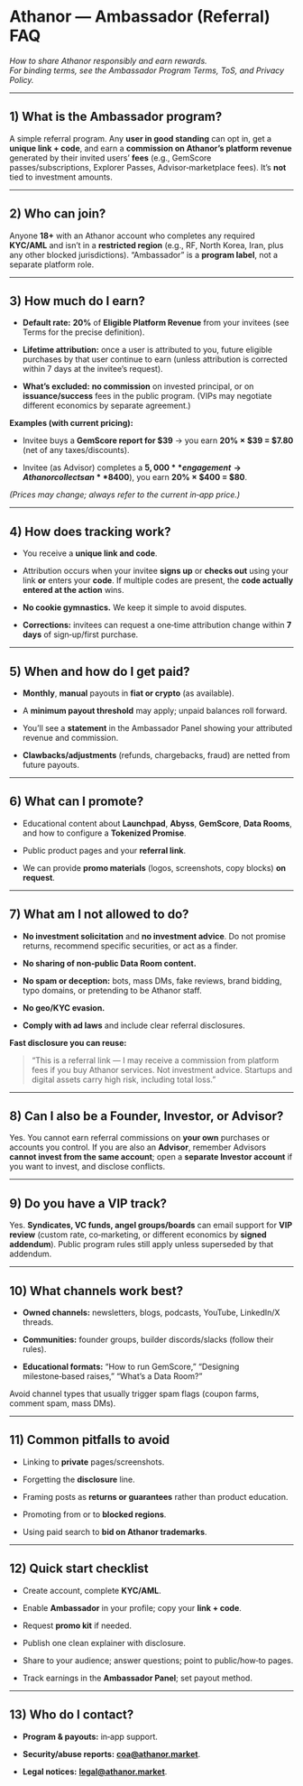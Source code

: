 # Athanor — Ambassador (Referral) FAQ

_How to share Athanor responsibly and earn rewards._  
_For binding terms, see the Ambassador Program Terms, ToS, and Privacy Policy._

---

## 1) What is the Ambassador program?

A simple referral program. Any **user in good standing** can opt in, get a **unique link + code**, and earn a **commission on Athanor’s platform revenue** generated by their invited users’ **fees** (e.g., GemScore passes/subscriptions, Explorer Passes, Advisor‑marketplace fees). It’s **not** tied to investment amounts.

---

## 2) Who can join?

Anyone **18+** with an Athanor account who completes any required **KYC/AML** and isn’t in a **restricted region** (e.g., RF, North Korea, Iran, plus any other blocked jurisdictions). “Ambassador” is a **program label**, not a separate platform role.

---

## 3) How much do I earn?

- **Default rate:** **20%** of **Eligible Platform Revenue** from your invitees (see Terms for the precise definition).
    
- **Lifetime attribution:** once a user is attributed to you, future eligible purchases by that user continue to earn (unless attribution is corrected within 7 days at the invitee’s request).
    
- **What’s excluded:** **no commission** on invested principal, or on **issuance/success** fees in the public program. (VIPs may negotiate different economics by separate agreement.)

**Examples (with current pricing):**

- Invitee buys a **GemScore report for $39** → you earn **20% × $39 = $7.80** (net of any taxes/discounts).
    
- Invitee (as Advisor) completes a **$5,000** engagement → Athanor collects an **8%** fee (**$400**), you earn **20% × $400 = $80**.

_(Prices may change; always refer to the current in‑app price.)_

---

## 4) How does tracking work?

- You receive a **unique link and code**.
    
- Attribution occurs when your invitee **signs up** or **checks out** using your link **or** enters your **code**. If multiple codes are present, the **code actually entered at the action** wins.
    
- **No cookie gymnastics.** We keep it simple to avoid disputes.
    
- **Corrections:** invitees can request a one‑time attribution change within **7 days** of sign‑up/first purchase.

---

## 5) When and how do I get paid?

- **Monthly**, **manual** payouts in **fiat or crypto** (as available).
    
- A **minimum payout threshold** may apply; unpaid balances roll forward.
    
- You’ll see a **statement** in the Ambassador Panel showing your attributed revenue and commission.
    
- **Clawbacks/adjustments** (refunds, chargebacks, fraud) are netted from future payouts.

---

## 6) What can I promote?

- Educational content about **Launchpad**, **Abyss**, **GemScore**, **Data Rooms**, and how to configure a **Tokenized Promise**.
    
- Public product pages and your **referral link**.
    
- We can provide **promo materials** (logos, screenshots, copy blocks) **on request**.

---

## 7) What am I **not** allowed to do?

- **No investment solicitation** and **no investment advice**. Do not promise returns, recommend specific securities, or act as a finder.
    
- **No sharing of non‑public Data Room content.**
    
- **No spam or deception:** bots, mass DMs, fake reviews, brand bidding, typo domains, or pretending to be Athanor staff.
    
- **No geo/KYC evasion.**
    
- **Comply with ad laws** and include clear referral disclosures.

**Fast disclosure you can reuse:**

> “This is a referral link — I may receive a commission from platform fees if you buy Athanor services. Not investment advice. Startups and digital assets carry high risk, including total loss.”

---

## 8) Can I also be a Founder, Investor, or Advisor?

Yes. You cannot earn referral commissions on **your own** purchases or accounts you control. If you are also an **Advisor**, remember Advisors **cannot invest from the same account**; open a **separate Investor account** if you want to invest, and disclose conflicts.

---

## 9) Do you have a VIP track?

Yes. **Syndicates, VC funds, angel groups/boards** can email support for **VIP review** (custom rate, co‑marketing, or different economics by **signed addendum**). Public program rules still apply unless superseded by that addendum.

---

## 10) What channels work best?

- **Owned channels:** newsletters, blogs, podcasts, YouTube, LinkedIn/X threads.
    
- **Communities:** founder groups, builder discords/slacks (follow their rules).
    
- **Educational formats:** “How to run GemScore,” “Designing milestone‑based raises,” “What’s a Data Room?”

Avoid channel types that usually trigger spam flags (coupon farms, comment spam, mass DMs).

---

## 11) Common pitfalls to avoid

- Linking to **private** pages/screenshots.
    
- Forgetting the **disclosure** line.
    
- Framing posts as **returns or guarantees** rather than product education.
    
- Promoting from or to **blocked regions**.
    
- Using paid search to **bid on Athanor trademarks**.

---

## 12) Quick start checklist

-  Create account, complete **KYC/AML**.
    
-  Enable **Ambassador** in your profile; copy your **link + code**.
    
-  Request **promo kit** if needed.
    
-  Publish one clean explainer with disclosure.
    
-  Share to your audience; answer questions; point to public/how‑to pages.
    
-  Track earnings in the **Ambassador Panel**; set payout method.

---

## 13) Who do I contact?

- **Program & payouts:** in‑app support.
    
- **Security/abuse reports:** **[coa@athanor.market](mailto:coa@athanor.market)**.
    
- **Legal notices:** **[legal@athanor.market](mailto:legal@athanor.market)**.
